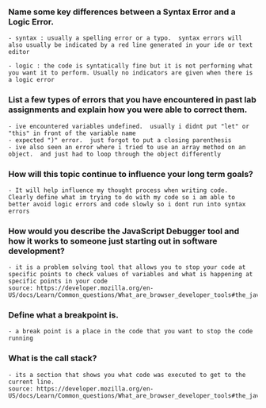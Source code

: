 ### Name some key differences between a Syntax Error and a Logic Error.
    - syntax : usually a spelling error or a typo.  syntax errors will also usually be indicated by a red line generated in your ide or text editor

    - logic : the code is syntatically fine but it is not performing what you want it to perform. Usually no indicators are given when there is a logic error 

### List a few types of errors that you have encountered in past lab assignments and explain how you were able to correct them.
    - ive encountered variables undefined.  usually i didnt put "let" or "this" in front of the variable name
    - expected ")" error.  just forgot to put a closing parenthesis
    - ive also seen an error where i tried to use an array method on an object.  and just had to loop through the object differently

### How will this topic continue to influence your long term goals?
    - It will help influence my thought process when writing code.  Clearly define what im trying to do with my code so i am able to better avoid logic errors and code slowly so i dont run into syntax errors

### How would you describe the JavaScript Debugger tool and how it works to someone just starting out in software development?
    - it is a problem solving tool that allows you to stop your code at specific points to check values of variables and what is happening at specific points in your code
    source: https://developer.mozilla.org/en-US/docs/Learn/Common_questions/What_are_browser_developer_tools#the_javascript_debugger

### Define what a breakpoint is.
    - a break point is a place in the code that you want to stop the code running

### What is the call stack?
    - its a section that shows you what code was executed to get to the current line.
    source: https://developer.mozilla.org/en-US/docs/Learn/Common_questions/What_are_browser_developer_tools#the_javascript_debugger

